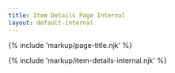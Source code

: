 ```yaml
---
title: Item Details Page Internal
layout: default-internal
---
```


{% include 'markup/page-title.njk' %}

{% include 'markup/item-details-internal.njk' %}

